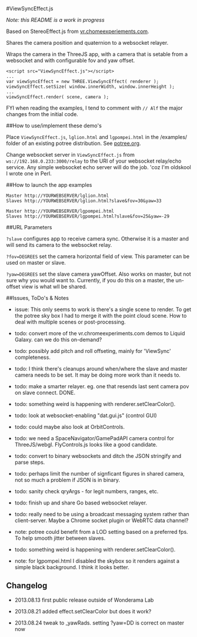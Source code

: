 #ViewSyncEffect.js 

_Note: this README is a work in progress_

Based on StereoEffect.js from [vr.chomeexperiements.com](http://vr.chromeexperiments.com/).

Shares the camera position and quaternion to a websocket relayer.

Wraps the camera in the ThreeJS app, with a camera that is setable from a websocket and with configurable fov and yaw offset.

```
<script src="ViewSyncEffect.js"></script>
...
var viewSyncEffect = new THREE.ViewSyncEffect( renderer );
viewSyncEffect.setSize( window.innerWidth, window.innerHeight );
...
viewSyncEffect.render( scene, camera );
```

FYI when reading the examples, I tend to comment with `// Alf` the major changes from the initial code.

##How to use/implement these demo's

Place `ViewSyncEffect.js`, `lglion.html` and `lgpompei.html` in the /examples/ folder of an existing potree distribution. See [potree.org](http://potree.org/).

Change websocket server in `ViewSyncEffect.js` from `ws://192.168.0.233:3000/relay` to the URI of your websocket relay/echo service.
Any simple websocket echo server will do the job. 'coz I'm oldskool I wrote one in Perl.

##How to launch the app examples

```
Master http://YOURWEBSERVER/lglion.html
Slaves http://YOURWEBSERVER/lglion.html?slave&fov=30&yaw=33

Master http://YOURWEBSERVER/lgpompei.html
Slaves http://YOURWEBSERVER/lgpompei.html?slave&fov=25&yaw=-29
```

##URL Parameters

`?slave` configures app to receive camera sync. Otherwise it is a master and will send its camera to the websocket relay.

`?fov=DEGREES` set the camera horizontal field of view. This parameter can be used on master or slave.

`?yaw=DEGREES` set the slave camera yawOffset. Also works on master, but not sure why you would want to. Currently, if you do this on a master, the un-offset view is what wll be shared.

##Issues, ToDo's & Notes

* issue: This only seems to work is there's a single scene to render. To get the potree sky box I had to merge it with the point cloud scene. How to deal with multiple scenes or post-processing.

* todo: convert more of the vr.chromeexperiments.com demos to Liquid Galaxy. can we do this on-demand?

* todo: possibly add pitch and roll offseting, mainly for 'ViewSync' completeness.

* todo: I think there's cleanups around when/where the slave and master camera needs to be set. It may be doing more work than it needs to.

* todo: make a smarter relayer. eg. one that resends last sent camera pov on slave connect. DONE.

* todo: something weird is happening with renderer.setClearColor().

* todo: look at websocket-enabling "dat.gui.js" (control GUI)

* todo: could maybe also look at OrbitControls.

* todo: we need a SpaceNavigator/GamePadAPI camera control for ThreeJS/webgl. FlyControls.js looks like a good candidate.

* todo: convert to binary websockets and ditch the JSON stringify and parse steps.

* todo: perhaps limit the number of signficant figures in shared camera, not so much a problem if JSON is in binary.

* todo: sanity check qryArgs - for legit numbers, ranges, etc.

* todo: finish up and share Go based websocket relayer.

* todo: really need to be using a broadcast messaging system rather than client-server. Maybe a Chrome socket plugin or WebRTC data channel?

* note: potree could benefit from a LOD setting based on a preferred fps. To help smooth jitter between slaves.

* todo: something weird is happening with renderer.setClearColor().

* note: for lgpompei.html I disabled the skybox so it renders against a simple black background. I think it looks better.

## Changelog

* 2013.08.13 first public release outside of Wonderama Lab

* 2013.08.21 added effect.setClearColor but does it work?

* 2013.08.24 tweak to _yawRads. setting ?yaw=DD is correct on master now

